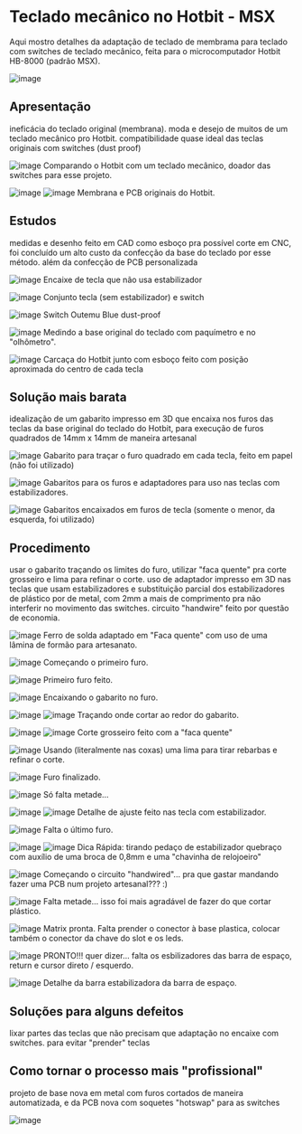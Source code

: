 # Teclado mecânico no Hotbit - MSX

Aqui mostro detalhes da adaptação de teclado de membrama para teclado com switches de teclado mecânico, feita para o microcomputador Hotbit HB-8000 (padrão MSX).

![image](photos/demonstracao.JPG)

## Apresentação

ineficácia do teclado original (membrana). moda e desejo de muitos de um teclado mecânico pro Hotbit. compatibilidade quase ideal das teclas originais com switches (dust proof)

![image](photos/comparativ.JPG) 
Comparando o Hotbit com um teclado mecânico, doador das switches para esse projeto.


![image](photos/original_1.JPG)
![image](photos/original_2.JPG)
Membrana e PCB originais do Hotbit.


## Estudos

medidas e desenho feito em CAD como esboço pra possível corte em CNC, foi concluído um alto custo da confecção da base do teclado por esse método. além da confecção de PCB personalizada

![image](photos/tecla_sem_estab.JPG) Encaixe de tecla que não usa estabilizador

![image](photos/tecla_switch.gif) 
Conjunto tecla (sem estabilizador) e switch

![image](photos/outemu_blue.JPG) Switch Outemu Blue dust-proof

![image](photos/base_original_m.JPG) Medindo a base original do teclado com paquímetro e no "olhômetro".

![image](photos/carcaça.JPG) Carcaça do Hotbit junto com esboço feito com posição aproximada do centro de cada tecla

## Solução mais barata

idealização de um gabarito impresso em 3D que encaixa nos furos das teclas da base original do teclado do Hotbit, para execução de furos quadrados de 14mm x 14mm de maneira artesanal

![image](photos/gab_papel.JPG) Gabarito para traçar o furo quadrado em cada tecla, feito em papel (não foi utilizado)

![image](photos/gab_adapt.JPG) Gabaritos para os furos e adaptadores para uso nas teclas com estabilizadores.

![image](photos/gabaritos.JPG) Gabaritos encaixados em furos de tecla (somente o menor, da esquerda, foi utilizado)

## Procedimento

usar o gabarito traçando os limites do furo, utilizar "faca quente" pra corte grosseiro e lima para refinar o corte. uso de adaptador impresso em 3D nas teclas que usam estabilizadores e substituição parcial dos estabilizadores de plástico por de metal, com 2mm a mais de comprimento pra não interferir no movimento das switches. circuito "handwire" feito por questão de economia.

![image](photos/faca_quente.JPG) Ferro de solda adaptado em "Faca quente" com uso de uma lâmina de formão para artesanato.

![image](photos/caminho_sem_volta.JPG) Começando o primeiro furo.

![image](photos/primeiro_furo.JPG) Primeiro furo feito.

![image](photos/1_gabarito.JPG) Encaixando o gabarito no furo.

![image](photos/2_desenhando.JPG) 
![image](photos/3_desenho.JPG) Traçando onde cortar ao redor do gabarito.

![image](photos/4_corte_faca_quente.JPG)
![image](photos/5_corte_faca_quente.JPG) Corte grosseiro feito com a "faca quente"

![image](photos/6_usando_lima.JPG) Usando (literalmente nas coxas) uma lima para tirar rebarbas e refinar o corte.

![image](photos/7_finalizado.JPG) Furo finalizado.

![image](photos/furos_11.JPG) Só falta metade...

![image](photos/detalhe_tecla_estab_adapt.JPG) 
![image](photos/detalhe_tecla_estab_sw.JPG)
Detalhe de ajuste feito nas tecla com estabilizador.

![image](photos/furos_1.JPG) Falta o último furo.

![image](photos/tecla_estab_quebr.JPG)
![image](photos/detalhe_tecla_estab.JPG) Dica Rápida: tirando pedaço de estabilizador quebraço com auxílio de uma broca de 0,8mm e uma "chavinha de relojoeiro"

![image](photos/ninho_de_Rato_8.JPG) Começando o circuito "handwired"... pra que gastar mandando fazer uma PCB num projeto artesanal??? :)

![image](photos/ninho_de_Rato_4.JPG) Falta metade... isso foi mais agradável de fazer do que cortar plástico.

![image](photos/ninho_de_rato_3.JPG) Matrix pronta. Falta prender o conector à base plastica, colocar também o conector da chave do slot e os leds.

![image](photos/ninho_de_rato_2.JPG) PRONTO!!! quer dizer... falta os esbilizadores das barra de espaço, return e cursor direto / esquerdo.

![image](photos/detalhe_b_espaco.JPG) Detalhe da barra estabilizadora da barra de espaço.


## Soluções para alguns defeitos

lixar partes das teclas que não precisam que adaptação no encaixe com switches. para evitar "prender" teclas

## Como tornar o processo mais "profissional"

projeto de base nova em metal com furos cortados de maneira automatizada, e da PCB nova com soquetes "hotswap" para as switches

![image](photos/work_prog.GIF)

